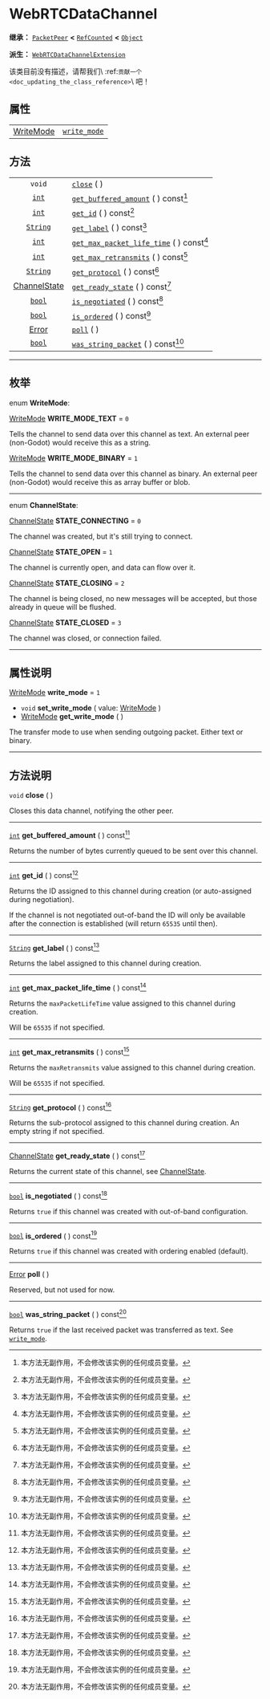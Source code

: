 <!-- ⚠ 请勿编辑本文件 ⚠ -->
<!-- 本文档使用脚本从 WeDot 引擎源码仓库生成。 -->
<!-- 生成脚本：https://github.com/WeDot-Engine/WeDot/tree/4.3/doc/tools/make_md.py； -->
<!-- 原文件：https://github.com/WeDot-Engine/WeDot/tree/4.3/modules/webrtc/doc_classes/WebRTCDataChannel.xml。 -->

<div id="_class_webrtcdatachannel"></div>

# WebRTCDataChannel

**继承：** [`PacketPeer`](class_packetpeer.md) **<** [`RefCounted`](class_refcounted.md) **<** [`Object`](class_object.md)

**派生：** [`WebRTCDataChannelExtension`](class_webrtcdatachannelextension.md)

该类目前没有描述，请帮我们\ :ref:`贡献一个 <doc_updating_the_class_reference>`\ 吧！

## 属性

|||
|:-:|:--|
| [WriteMode](#enum_webrtcdatachannel_writemode) | [`write_mode`](class_webrtcdatachannel.md#class_webrtcdatachannel_property_write_mode) | ``1`` |

## 方法

|||
|:-:|:--|
| `void`                                               | [`close`](class_webrtcdatachannel.md#class_webrtcdatachannel_method_close) ( )                                                     |
| [`int`](class_int.md)                                | [`get_buffered_amount`](class_webrtcdatachannel.md#class_webrtcdatachannel_method_get_buffered_amount) ( ) const[^const]           |
| [`int`](class_int.md)                                | [`get_id`](class_webrtcdatachannel.md#class_webrtcdatachannel_method_get_id) ( ) const[^const]                                     |
| [`String`](class_string.md)                          | [`get_label`](class_webrtcdatachannel.md#class_webrtcdatachannel_method_get_label) ( ) const[^const]                               |
| [`int`](class_int.md)                                | [`get_max_packet_life_time`](class_webrtcdatachannel.md#class_webrtcdatachannel_method_get_max_packet_life_time) ( ) const[^const] |
| [`int`](class_int.md)                                | [`get_max_retransmits`](class_webrtcdatachannel.md#class_webrtcdatachannel_method_get_max_retransmits) ( ) const[^const]           |
| [`String`](class_string.md)                          | [`get_protocol`](class_webrtcdatachannel.md#class_webrtcdatachannel_method_get_protocol) ( ) const[^const]                         |
| [ChannelState](#enum_webrtcdatachannel_channelstate) | [`get_ready_state`](class_webrtcdatachannel.md#class_webrtcdatachannel_method_get_ready_state) ( ) const[^const]                   |
| [`bool`](class_bool.md)                              | [`is_negotiated`](class_webrtcdatachannel.md#class_webrtcdatachannel_method_is_negotiated) ( ) const[^const]                       |
| [`bool`](class_bool.md)                              | [`is_ordered`](class_webrtcdatachannel.md#class_webrtcdatachannel_method_is_ordered) ( ) const[^const]                             |
| [Error](#enum_@globalscope_error)                    | [`poll`](class_webrtcdatachannel.md#class_webrtcdatachannel_method_poll) ( )                                                       |
| [`bool`](class_bool.md)                              | [`was_string_packet`](class_webrtcdatachannel.md#class_webrtcdatachannel_method_was_string_packet) ( ) const[^const]               |

<!-- rst-class:: classref-section-separator -->

---

## 枚举

<div id="_class_enum_webrtcdatachannel_writemode"></div>

enum **WriteMode**: <div id="enum_webrtcdatachannel_writemode"></div>

<div id="_class_webrtcdatachannel_constant_write_mode_text"></div>

[WriteMode](#enum_webrtcdatachannel_writemode) **WRITE_MODE_TEXT** = ``0``

Tells the channel to send data over this channel as text. An external peer (non-Godot) would receive this as a string.

<div id="_class_webrtcdatachannel_constant_write_mode_binary"></div>

[WriteMode](#enum_webrtcdatachannel_writemode) **WRITE_MODE_BINARY** = ``1``

Tells the channel to send data over this channel as binary. An external peer (non-Godot) would receive this as array buffer or blob.

<!-- rst-class:: classref-item-separator -->

---

<div id="_class_enum_webrtcdatachannel_channelstate"></div>

enum **ChannelState**: <div id="enum_webrtcdatachannel_channelstate"></div>

<div id="_class_webrtcdatachannel_constant_state_connecting"></div>

[ChannelState](#enum_webrtcdatachannel_channelstate) **STATE_CONNECTING** = ``0``

The channel was created, but it's still trying to connect.

<div id="_class_webrtcdatachannel_constant_state_open"></div>

[ChannelState](#enum_webrtcdatachannel_channelstate) **STATE_OPEN** = ``1``

The channel is currently open, and data can flow over it.

<div id="_class_webrtcdatachannel_constant_state_closing"></div>

[ChannelState](#enum_webrtcdatachannel_channelstate) **STATE_CLOSING** = ``2``

The channel is being closed, no new messages will be accepted, but those already in queue will be flushed.

<div id="_class_webrtcdatachannel_constant_state_closed"></div>

[ChannelState](#enum_webrtcdatachannel_channelstate) **STATE_CLOSED** = ``3``

The channel was closed, or connection failed.

<!-- rst-class:: classref-section-separator -->

---

## 属性说明

<div id="_class_webrtcdatachannel_property_write_mode"></div>

[WriteMode](#enum_webrtcdatachannel_writemode) **write_mode** = ``1`` <div id="class_webrtcdatachannel_property_write_mode"></div>

- `void` **set_write_mode** ( value: [WriteMode](#enum_webrtcdatachannel_writemode) )
- [WriteMode](#enum_webrtcdatachannel_writemode) **get_write_mode** ( )

The transfer mode to use when sending outgoing packet. Either text or binary.

<!-- rst-class:: classref-section-separator -->

---

## 方法说明

<div id="_class_webrtcdatachannel_method_close"></div>

`void` **close** ( )<div id="class_webrtcdatachannel_method_close"></div>

Closes this data channel, notifying the other peer.

<!-- rst-class:: classref-item-separator -->

---

<div id="_class_webrtcdatachannel_method_get_buffered_amount"></div>

[`int`](class_int.md) **get_buffered_amount** ( ) const[^const]<div id="class_webrtcdatachannel_method_get_buffered_amount"></div>

Returns the number of bytes currently queued to be sent over this channel.

<!-- rst-class:: classref-item-separator -->

---

<div id="_class_webrtcdatachannel_method_get_id"></div>

[`int`](class_int.md) **get_id** ( ) const[^const]<div id="class_webrtcdatachannel_method_get_id"></div>

Returns the ID assigned to this channel during creation (or auto-assigned during negotiation).

If the channel is not negotiated out-of-band the ID will only be available after the connection is established (will return `65535` until then).

<!-- rst-class:: classref-item-separator -->

---

<div id="_class_webrtcdatachannel_method_get_label"></div>

[`String`](class_string.md) **get_label** ( ) const[^const]<div id="class_webrtcdatachannel_method_get_label"></div>

Returns the label assigned to this channel during creation.

<!-- rst-class:: classref-item-separator -->

---

<div id="_class_webrtcdatachannel_method_get_max_packet_life_time"></div>

[`int`](class_int.md) **get_max_packet_life_time** ( ) const[^const]<div id="class_webrtcdatachannel_method_get_max_packet_life_time"></div>

Returns the `maxPacketLifeTime` value assigned to this channel during creation.

Will be `65535` if not specified.

<!-- rst-class:: classref-item-separator -->

---

<div id="_class_webrtcdatachannel_method_get_max_retransmits"></div>

[`int`](class_int.md) **get_max_retransmits** ( ) const[^const]<div id="class_webrtcdatachannel_method_get_max_retransmits"></div>

Returns the `maxRetransmits` value assigned to this channel during creation.

Will be `65535` if not specified.

<!-- rst-class:: classref-item-separator -->

---

<div id="_class_webrtcdatachannel_method_get_protocol"></div>

[`String`](class_string.md) **get_protocol** ( ) const[^const]<div id="class_webrtcdatachannel_method_get_protocol"></div>

Returns the sub-protocol assigned to this channel during creation. An empty string if not specified.

<!-- rst-class:: classref-item-separator -->

---

<div id="_class_webrtcdatachannel_method_get_ready_state"></div>

[ChannelState](#enum_webrtcdatachannel_channelstate) **get_ready_state** ( ) const[^const]<div id="class_webrtcdatachannel_method_get_ready_state"></div>

Returns the current state of this channel, see [ChannelState](#enum_webrtcdatachannel_channelstate).

<!-- rst-class:: classref-item-separator -->

---

<div id="_class_webrtcdatachannel_method_is_negotiated"></div>

[`bool`](class_bool.md) **is_negotiated** ( ) const[^const]<div id="class_webrtcdatachannel_method_is_negotiated"></div>

Returns `true` if this channel was created with out-of-band configuration.

<!-- rst-class:: classref-item-separator -->

---

<div id="_class_webrtcdatachannel_method_is_ordered"></div>

[`bool`](class_bool.md) **is_ordered** ( ) const[^const]<div id="class_webrtcdatachannel_method_is_ordered"></div>

Returns `true` if this channel was created with ordering enabled (default).

<!-- rst-class:: classref-item-separator -->

---

<div id="_class_webrtcdatachannel_method_poll"></div>

[Error](#enum_@globalscope_error) **poll** ( )<div id="class_webrtcdatachannel_method_poll"></div>

Reserved, but not used for now.

<!-- rst-class:: classref-item-separator -->

---

<div id="_class_webrtcdatachannel_method_was_string_packet"></div>

[`bool`](class_bool.md) **was_string_packet** ( ) const[^const]<div id="class_webrtcdatachannel_method_was_string_packet"></div>

Returns `true` if the last received packet was transferred as text. See [`write_mode`](class_webrtcdatachannel.md#class_webrtcdatachannel_property_write_mode).

[^virtual]: 本方法通常需要用户覆盖才能生效。
[^const]: 本方法无副作用，不会修改该实例的任何成员变量。
[^vararg]: 本方法除了能接受在此处描述的参数外，还能够继续接受任意数量的参数。
[^constructor]: 本方法用于构造某个类型。
[^static]: 调用本方法无需实例，可直接使用类名进行调用。
[^operator]: 本方法描述的是使用本类型作为左操作数的有效运算符。
[^bitfield]: 这个值是由下列位标志构成位掩码的整数。
[^void]: 无返回值。

